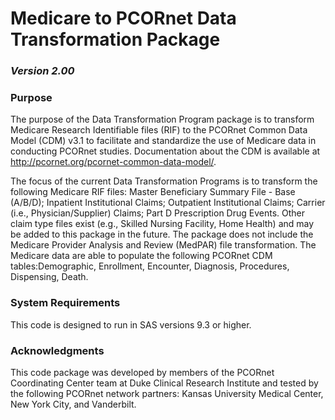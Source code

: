 # Medicare to PCORnet Data Transformation Package
### *Version 2.00*

### Purpose

The purpose of the Data Transformation Program package is to transform Medicare Research Identifiable files (RIF) to the PCORnet Common Data Model (CDM) v3.1 to facilitate and standardize the use of Medicare data in conducting PCORnet studies. Documentation about the CDM is available at http://pcornet.org/pcornet-common-data-model/. 

The focus of the current Data Transformation Programs is to transform the following Medicare RIF files: Master Beneficiary Summary File - Base (A/B/D); Inpatient Institutional Claims; Outpatient Institutional Claims; Carrier (i.e., Physician/Supplier) Claims; Part D Prescription Drug Events. Other claim type files exist (e.g., Skilled Nursing Facility, Home Health) and may be added to this package in the future.  The package does not include the Medicare Provider Analysis and Review (MedPAR) file transformation. 
The Medicare data are able to populate the following PCORnet CDM tables:Demographic, Enrollment, Encounter, Diagnosis, Procedures, Dispensing, Death. 

### System Requirements

This code is designed to run in SAS versions 9.3 or higher.

### Acknowledgments

This code package was developed by members of the PCORnet Coordinating Center team at Duke Clinical Research Institute and tested by the following PCORnet network partners: Kansas University Medical Center, New York City, and Vanderbilt.  

